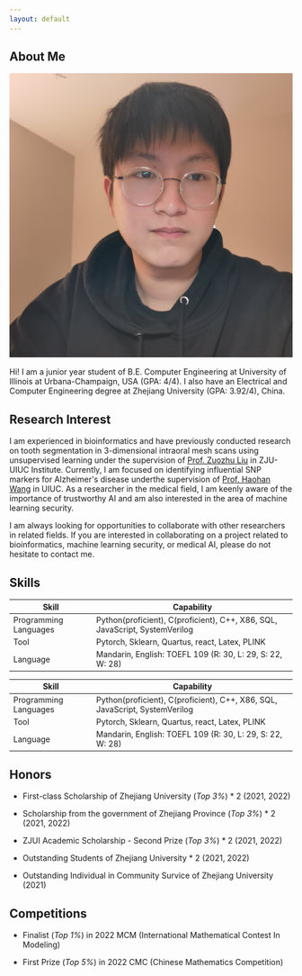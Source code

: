 ```yaml
---
layout: default
---
```


## About Me

<img class="profile-picture" src="me.jpg" >

Hi! I am a junior year student of B.E. Computer Engineering at University of Illinois at Urbana-Champaign, USA (GPA: 4/4). I also have an Electrical and Computer Engineering degree at Zhejiang University (GPA: 3.92/4), China.



## Research Interest

I am experienced in bioinformatics and have previously conducted research on tooth segmentation in 3-dimensional intraoral mesh scans using unsupervised learning under the supervision of [Prof. Zuozhu Liu](https://person.zju.edu.cn/en/lzz) in ZJU-UIUC Institute. Currently, I am focused on identifying influential SNP markers for Alzheimer's disease underthe supervision of [Prof. Haohan Wang](https://haohanwang.github.io/) in UIUC. As a researcher in the medical field, I am keenly aware of the importance of trustworthy AI and am also interested in the area of machine learning security.

I am always looking for opportunities to collaborate with other researchers in related fields. If you are interested in collaborating on a project related to bioinformatics, machine learning security, or medical AI, please do not hesitate to contact me.


## Skills
Skill | Capability
-----|------
Programming Languages | Python(proficient), C(proficient), C++, X86, SQL, JavaScript, SystemVerilog
Tool | Pytorch, Sklearn, Quartus, react, Latex, PLINK
Language | Mandarin, English: TOEFL 109 (R: 30, L: 29, S: 22, W: 28)


Skill | Capability
-----|-------
Programming Languages | Python(proficient), C(proficient), C++, X86, SQL, JavaScript, SystemVerilog
Tool | Pytorch, Sklearn, Quartus, react, Latex, PLINK
Language | Mandarin, English: TOEFL 109 (R: 30, L: 29, S: 22, W: 28)



## Honors

- First-class Scholarship of Zhejiang University (*Top 3%*) * 2 (2021, 2022)

- Scholarship from the government of Zhejiang Province (*Top 3%*) * 2 (2021, 2022)

- ZJUI Academic Scholarship - Second Prize (*Top 3%*) * 2 (2021, 2022)

- Outstanding Students of Zhejiang University * 2 (2021, 2022)

- Outstanding Individual in Community Survice of Zhejiang University (2021)


## Competitions

- Finalist (*Top 1%*) in 2022 MCM (International Mathematical Contest In Modeling)

- First Prize (*Top 5%*) in 2022 CMC (Chinese Mathematics Competition) 




